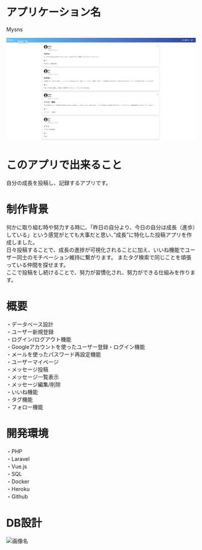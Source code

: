 # アプリケーション名
Mysns
  
  
![画像名](Mysns投稿ページ.png)  
  
  
# このアプリで出来ること 
自分の成長を投稿し、記録するアプリです。 
  
# 制作背景  
 何かに取り組む時や努力する時に、「昨日の自分より、今日の自分は成長（進歩）している」という感覚がとても大事だと思い、”成長”に特化した投稿アプリを作成しました。  
 日々投稿することで、成長の進捗が可視化されることに加え、いいね機能でユーザー同士のモチベーション維持に繋がります。  またタグ検索で同じことを頑張っている仲間を探せます。  
 ここで投稿をし続けることで、努力が習慣化され、努力ができる仕組みを作ります。
  
  
# 概要
 ・データベース設計  
 ・ユーザー新規登録  
 ・ログイン/ログアウト機能  
 ・Googleアカウントを使ったユーザー登録・ログイン機能  
 ・メールを使ったパスワード再設定機能  
 ・ユーザーマイページ  
 ・メッセージ投稿  
 ・メッセージ一覧表示  
 ・メッセージ編集/削除  
 ・いいね機能  
 ・タグ機能  
 ・フォロー機能  
  
  
# 開発環境  
 ・PHP  
 ・Laravel  
 ・Vue.js  
 ・SQL  
 ・Docker  
 ・Heroku  
 ・Github  
  

# DB設計
  
![画像名](ER図.png)

